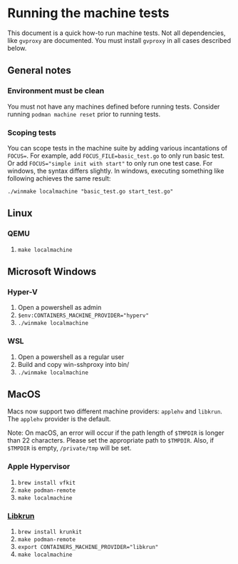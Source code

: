 # Running the machine tests

This document is a quick how-to run machine tests.  Not all dependencies, like
`gvproxy` are documented. You must install `gvproxy` in all cases described below.

## General notes

### Environment must be clean
You must not have any machines defined before running tests.  Consider running `podman machine reset` prior to running tests.

### Scoping tests
You can scope tests in the machine suite by adding various incantations of `FOCUS=`.  For example, add `FOCUS_FILE=basic_test.go` to only run basic test. Or add `FOCUS="simple init with start"` to only run one test case. For windows, the syntax differs slightly.  In windows, executing something like following achieves the same result:

`./winmake localmachine "basic_test.go start_test.go"`

## Linux

### QEMU
1. `make localmachine`


## Microsoft Windows

### Hyper-V
1. Open a powershell as admin
1. `$env:CONTAINERS_MACHINE_PROVIDER="hyperv"`
1. `./winmake localmachine`


### WSL
1. Open a powershell as a regular user
1. Build and copy win-sshproxy into bin/
1. `./winmake localmachine`

## MacOS
Macs now support two different machine providers: `applehv` and `libkrun`.  The `applehv` provider is the default.

Note: On macOS, an error will occur if the path length of `$TMPDIR` is longer than 22 characters. Please set the appropriate path to `$TMPDIR`. Also, if `$TMPDIR` is empty, `/private/tmp` will be set.

### Apple Hypervisor
1. `brew install vfkit`
1. `make podman-remote`
1. `make localmachine`


### [Libkrun](https://github.com/containers/libkrun)
1. `brew install krunkit`
1. `make podman-remote`
1. `export CONTAINERS_MACHINE_PROVIDER="libkrun"`
1. `make localmachine`
